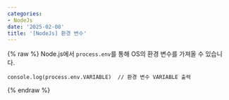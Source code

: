 ```yaml
---
categories:
- NodeJs
date: '2025-02-08'
title: '[NodeJs] 환경 변수'
---
```


{% raw %}
Node.js에서 `process.env`를 통해 OS의 환경 변수를 가져올 수 있습니다.

```
console.log(process.env.VARIABLE)  // 환경 변수 VARIABLE 출력
```
{% endraw %}